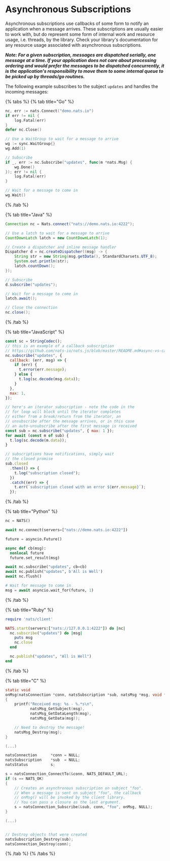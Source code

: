 # Asynchronous Subscriptions

Asynchronous subscriptions use callbacks of some form to notify an application when a message arrives. These subscriptions are usually easier to work with, but do represent some form of internal work and resource usage, i.e. threads, by the library. Check your library's documentation for any resource usage associated with asynchronous subscriptions.

_**Note: For a given subscription, messages are dispatched serially, one message at a time. If your application does not care about processing ordering and would prefer the messages to be dispatched concurrently, it is the application's responsibility to move them to some internal queue to be picked up by threads/go routines.**_

The following example subscribes to the subject `updates` and handles the incoming messages:

{% tabs %}
{% tab title="Go" %}
```go
nc, err := nats.Connect("demo.nats.io")
if err != nil {
    log.Fatal(err)
}
defer nc.Close()

// Use a WaitGroup to wait for a message to arrive
wg := sync.WaitGroup{}
wg.Add(1)

// Subscribe
if _, err := nc.Subscribe("updates", func(m *nats.Msg) {
    wg.Done()
}); err != nil {
    log.Fatal(err)
}

// Wait for a message to come in
wg.Wait()
```
{% /tab %}

{% tab title="Java" %}
```java
Connection nc = Nats.connect("nats://demo.nats.io:4222");

// Use a latch to wait for a message to arrive
CountDownLatch latch = new CountDownLatch(1);

// Create a dispatcher and inline message handler
Dispatcher d = nc.createDispatcher((msg) -> {
    String str = new String(msg.getData(), StandardCharsets.UTF_8);
    System.out.println(str);
    latch.countDown();
});

// Subscribe
d.subscribe("updates");

// Wait for a message to come in
latch.await(); 

// Close the connection
nc.close();
```
{% /tab %}

{% tab title="JavaScript" %}
```javascript
const sc = StringCodec();
// this is an example of a callback subscription
// https://github.com/nats-io/nats.js/blob/master/README.md#async-vs-callbacks
nc.subscribe("updates", {
  callback: (err, msg) => {
    if (err) {
      t.error(err.message);
    } else {
      t.log(sc.decode(msg.data));
    }
  },
  max: 1,
});

// here's an iterator subscription - note the code in the
// for loop will block until the iterator completes
// either from a break/return from the iterator, an
// unsubscribe after the message arrives, or in this case
// an auto-unsubscribe after the first message is received
const sub = nc.subscribe("updates", { max: 1 });
for await (const m of sub) {
  t.log(sc.decode(m.data));
}

// subscriptions have notifications, simply wait
// the closed promise
sub.closed
  .then(() => {
    t.log("subscription closed");
  })
  .catch((err) => {
    t.err(`subscription closed with an error ${err.message}`);
  });
```
{% /tab %}

{% tab title="Python" %}
```python
nc = NATS()

await nc.connect(servers=["nats://demo.nats.io:4222"])

future = asyncio.Future()

async def cb(msg):
  nonlocal future
  future.set_result(msg)

await nc.subscribe("updates", cb=cb)
await nc.publish("updates", b'All is Well')
await nc.flush()

# Wait for message to come in
msg = await asyncio.wait_for(future, 1)
```
{% /tab %}

{% tab title="Ruby" %}
```ruby
require 'nats/client'

NATS.start(servers:["nats://127.0.0.1:4222"]) do |nc|
  nc.subscribe("updates") do |msg|
    puts msg
    nc.close
  end

  nc.publish("updates", "All is Well")
end
```
{% /tab %}

{% tab title="C" %}
```c
static void
onMsg(natsConnection *conn, natsSubscription *sub, natsMsg *msg, void *closure)
{
    printf("Received msg: %s - %.*s\n",
           natsMsg_GetSubject(msg),
           natsMsg_GetDataLength(msg),
           natsMsg_GetData(msg));

    // Need to destroy the message!
    natsMsg_Destroy(msg);
}

(...)

natsConnection      *conn = NULL;
natsSubscription    *sub  = NULL;
natsStatus          s;

s = natsConnection_ConnectTo(&conn, NATS_DEFAULT_URL);
if (s == NATS_OK)
{
    // Creates an asynchronous subscription on subject "foo".
    // When a message is sent on subject "foo", the callback
    // onMsg() will be invoked by the client library.
    // You can pass a closure as the last argument.
    s = natsConnection_Subscribe(&sub, conn, "foo", onMsg, NULL);
}

(...)


// Destroy objects that were created
natsSubscription_Destroy(sub);
natsConnection_Destroy(conn);
```
{% /tab %}
{% /tabs %}

